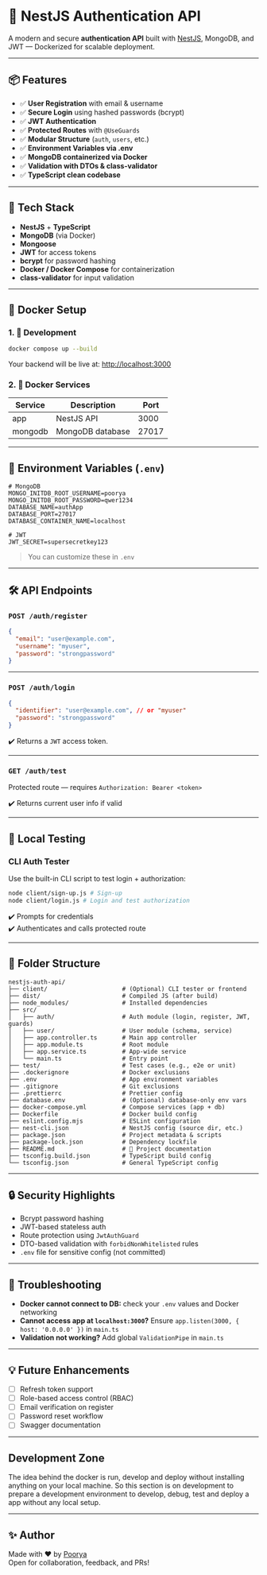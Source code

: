 # 🔐 NestJS Authentication API

A modern and secure **authentication API** built with [NestJS](https://nestjs.com/), MongoDB, and JWT — Dockerized for scalable deployment.

---

## 📦 Features

- ✅ **User Registration** with email & username
- ✅ **Secure Login** using hashed passwords (bcrypt)
- ✅ **JWT Authentication**
- ✅ **Protected Routes** with `@UseGuards`
- ✅ **Modular Structure** (`auth`, `users`, etc.)
- ✅ **Environment Variables via .env**
- ✅ **MongoDB containerized via Docker**
- ✅ **Validation with DTOs & class-validator**
- ✅ **TypeScript clean codebase**

---

## 🚀 Tech Stack

- **NestJS** + **TypeScript**
- **MongoDB** (via Docker)
- **Mongoose**
- **JWT** for access tokens
- **bcrypt** for password hashing
- **Docker / Docker Compose** for containerization
- **class-validator** for input validation

---

## 🐳 Docker Setup

### 1. 🧪 Development

```bash
docker compose up --build
```

Your backend will be live at: [http://localhost:3000](http://localhost:3000)

### 2. 🏁 Docker Services

| Service   | Description     | Port |
|-----------|------------------|------|
| app       | NestJS API       | 3000 |
| mongodb   | MongoDB database | 27017 |

---

## 🔧 Environment Variables (`.env`)

```env
# MongoDB
MONGO_INITDB_ROOT_USERNAME=poorya
MONGO_INITDB_ROOT_PASSWORD=qwer1234
DATABASE_NAME=authApp
DATABASE_PORT=27017
DATABASE_CONTAINER_NAME=localhost

# JWT
JWT_SECRET=supersecretkey123
```

> You can customize these in `.env`

---

## 🛠️ API Endpoints

### `POST /auth/register`

```json
{
  "email": "user@example.com",
  "username": "myuser",
  "password": "strongpassword"
}
```

---

### `POST /auth/login`

```json
{
  "identifier": "user@example.com", // or "myuser"
  "password": "strongpassword"
}
```

✔️ Returns a `JWT` access token.

---

### `GET /auth/test`

Protected route — requires `Authorization: Bearer <token>`

✔️ Returns current user info if valid

---

## 🧪 Local Testing

### CLI Auth Tester

Use the built-in CLI script to test login + authorization:

```bash
node client/sign-up.js # Sign-up
node client/login.js # Login and test authorization
```

✔️ Prompts for credentials  
✔️ Authenticates and calls protected route

---

## 🧱 Folder Structure

```
nestjs-auth-api/
├── client/                     # (Optional) CLI tester or frontend
├── dist/                       # Compiled JS (after build)
├── node_modules/               # Installed dependencies
├── src/
│   ├── auth/                   # Auth module (login, register, JWT, guards)
│   ├── user/                   # User module (schema, service)
│   ├── app.controller.ts       # Main app controller
│   ├── app.module.ts           # Root module
│   ├── app.service.ts          # App-wide service
│   └── main.ts                 # Entry point
├── test/                       # Test cases (e.g., e2e or unit)
├── .dockerignore               # Docker exclusions
├── .env                        # App environment variables
├── .gitignore                  # Git exclusions
├── .prettierrc                 # Prettier config
├── database.env                # (Optional) database-only env vars
├── docker-compose.yml          # Compose services (app + db)
├── Dockerfile                  # Docker build config
├── eslint.config.mjs           # ESLint configuration
├── nest-cli.json               # NestJS config (source dir, etc.)
├── package.json                # Project metadata & scripts
├── package-lock.json           # Dependency lockfile
├── README.md                   # 📄 Project documentation
├── tsconfig.build.json         # TypeScript build config
└── tsconfig.json               # General TypeScript config

```

---

## 🔒 Security Highlights

- Bcrypt password hashing
- JWT-based stateless auth
- Route protection using `JwtAuthGuard`
- DTO-based validation with `forbidNonWhitelisted` rules
- `.env` file for sensitive config (not committed)

---

## 🐛 Troubleshooting

- **Docker cannot connect to DB:** check your `.env` values and Docker networking
- **Cannot access app at `localhost:3000`?** Ensure `app.listen(3000, { host: '0.0.0.0' })` in `main.ts`
- **Validation not working?** Add global `ValidationPipe` in `main.ts`

---

## 💡 Future Enhancements

- [ ] Refresh token support
- [ ] Role-based access control (RBAC)
- [ ] Email verification on register
- [ ] Password reset workflow
- [ ] Swagger documentation

---

## Development Zone

The idea behind the docker is run, develop and deploy without installing anything on your local machine. So this section is on development to prepare a development environment to develop, debug, test and deploy a app without any local setup.

---

## ✨ Author

Made with ❤️ by [Poorya](https://github.com/pak-app)  
Open for collaboration, feedback, and PRs!

